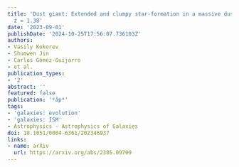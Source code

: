 ```yaml
---
title: 'Dust giant: Extended and clumpy star-formation in a massive dusty galaxy at
  z = 1.38'
date: '2023-09-01'
publishDate: '2024-10-25T17:56:07.736103Z'
authors:
- Vasily Kokorev
- Shuowen Jin
- Carlos Gómez-Guijarro
- et al.
publication_types:
- '2'
abstract: ''
featured: false
publication: '*åp*'
tags:
- 'galaxies: evolution'
- 'galaxies: ISM'
- Astrophysics - Astrophysics of Galaxies
doi: 10.1051/0004-6361/202346937
links:
- name: arXiv
  url: https://arxiv.org/abs/2305.09709
---
```

